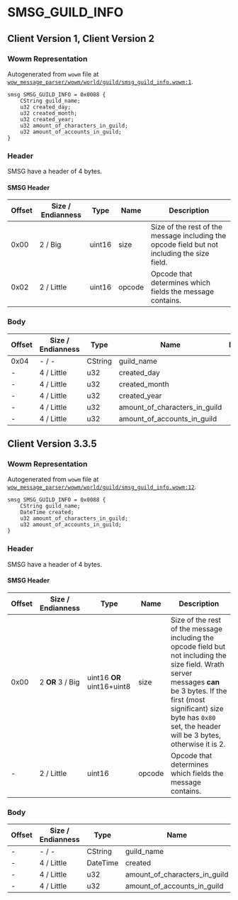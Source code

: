 # SMSG_GUILD_INFO

## Client Version 1, Client Version 2

### Wowm Representation

Autogenerated from `wowm` file at [`wow_message_parser/wowm/world/guild/smsg_guild_info.wowm:1`](https://github.com/gtker/wow_messages/tree/main/wow_message_parser/wowm/world/guild/smsg_guild_info.wowm#L1).
```rust,ignore
smsg SMSG_GUILD_INFO = 0x0088 {
    CString guild_name;
    u32 created_day;
    u32 created_month;
    u32 created_year;
    u32 amount_of_characters_in_guild;
    u32 amount_of_accounts_in_guild;
}
```
### Header

SMSG have a header of 4 bytes.

#### SMSG Header

| Offset | Size / Endianness | Type   | Name   | Description |
| ------ | ----------------- | ------ | ------ | ----------- |
| 0x00   | 2 / Big           | uint16 | size   | Size of the rest of the message including the opcode field but not including the size field.|
| 0x02   | 2 / Little        | uint16 | opcode | Opcode that determines which fields the message contains.|

### Body

| Offset | Size / Endianness | Type | Name | Description | Comment |
| ------ | ----------------- | ---- | ---- | ----------- | ------- |
| 0x04 | - / - | CString | guild_name |  |  |
| - | 4 / Little | u32 | created_day |  |  |
| - | 4 / Little | u32 | created_month |  |  |
| - | 4 / Little | u32 | created_year |  |  |
| - | 4 / Little | u32 | amount_of_characters_in_guild |  |  |
| - | 4 / Little | u32 | amount_of_accounts_in_guild |  |  |

## Client Version 3.3.5

### Wowm Representation

Autogenerated from `wowm` file at [`wow_message_parser/wowm/world/guild/smsg_guild_info.wowm:12`](https://github.com/gtker/wow_messages/tree/main/wow_message_parser/wowm/world/guild/smsg_guild_info.wowm#L12).
```rust,ignore
smsg SMSG_GUILD_INFO = 0x0088 {
    CString guild_name;
    DateTime created;
    u32 amount_of_characters_in_guild;
    u32 amount_of_accounts_in_guild;
}
```
### Header

SMSG have a header of 4 bytes.

#### SMSG Header

| Offset | Size / Endianness | Type   | Name   | Description |
| ------ | ----------------- | ------ | ------ | ----------- |
| 0x00   | 2 **OR** 3 / Big           | uint16 **OR** uint16+uint8 | size | Size of the rest of the message including the opcode field but not including the size field. Wrath server messages **can** be 3 bytes. If the first (most significant) size byte has `0x80` set, the header will be 3 bytes, otherwise it is 2.|
| -      | 2 / Little| uint16 | opcode | Opcode that determines which fields the message contains. |

### Body

| Offset | Size / Endianness | Type | Name | Description | Comment |
| ------ | ----------------- | ---- | ---- | ----------- | ------- |
| - | - / - | CString | guild_name |  |  |
| - | 4 / Little | DateTime | created |  |  |
| - | 4 / Little | u32 | amount_of_characters_in_guild |  |  |
| - | 4 / Little | u32 | amount_of_accounts_in_guild |  |  |

